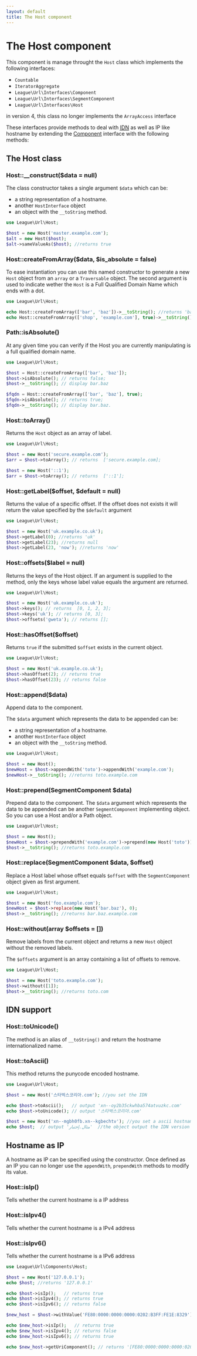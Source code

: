 ```yaml
---
layout: default
title: The Host component
---
```


# The Host component

This component is manage throught the `Host` class which implements the following interfaces:

- `Countable`
- `IteratorAggregate`
- `League\Url\Interfaces\Component`
- `League\Url\Interfaces\SegmentComponent`
- `League\Url\Interfaces\Host`

<p class="message-warning">in version 4, this class no longer implements the <code>ArrayAccess</code> interface</p>

These interfaces provide methods to deal with <a href="http://en.wikipedia.org/wiki/Internationalized_domain_name" target="_blank"><abbr title="Internationalized Domain Name">IDN</abbr></a> as well as IP like hostname by extending the [Component](/dev-master/component/#the-componentinterface) interface with the following methods:

## The Host class

### Host::__construct($data = null)

The class constructor takes a single argument `$data` which can be:

- a string representation of a hostname.
- another `HostInterface` object
- an object with the `__toString` method.

~~~php
use League\Url\Host;

$host = new Host('master.example.com');
$alt = new Host($host);
$alt->sameValueAs($host); //returns true
~~~

### Host::createFromArray($data, $is_absolute = false)

To ease instantiation you can use this named constructor to generate a new `Host` object from an `array` or a `Traversable` object. The second argument is used to indicate wether the `Host` is a Full Qualified Domain Name which ends with a dot.

~~~php
use League\Url\Host;

echo Host::createFromArray(['bar', 'baz'])->__toString(); //returns 'bar.baz'
echo Host::createFromArray(['shop', 'example.com'], true)->__toString(); //returns 'shop.example.com.'
~~~

### Path::isAbsolute()

At any given time you can verify if the Host you are currently manipulating is a full qualified domain name.

~~~php
use League\Url\Host;

$host = Host::createFromArray(['bar', 'baz']);
$host->isAbsolute(); // returns false;
$host->__toString(); // display bar.baz

$fqdn = Host::createFromArray(['bar', 'baz'], true);
$fqdn->isAbsolute(); // returns true;
$fqdn->__toString(); // display bar.baz.
~~~

### Host::toArray()

Returns the `Host` object as an array of label.

~~~php
use League\Url\Host;

$host = new Host('secure.example.com');
$arr = $host->toArray(); // returns  ['secure.example.com];

$host = new Host('::1');
$arr = $host->toArray(); // returns  ['::1'];
~~~

### Host::getLabel($offset, $default = null)

Returns the value of a specific offset. If the offset does not exists it will return the value specified by the `$default` argument

~~~php
use League\Url\Host;

$host = new Host('uk.example.co.uk');
$host->getLabel(0); //returns 'uk'
$host->getLabel(23); //returns null
$host->getLabel(23, 'now'); //returns 'now'
~~~

### Host::offsets($label = null)

Returns the keys of the Host object. If an argument is supplied to the method, only the keys whose label value equals the argument are returned.

~~~php
use League\Url\Host;

$host = new Host('uk.example.co.uk');
$host->keys(); // returns  [0, 1, 2, 3];
$host->keys('uk'); // returns [0, 3];
$host->offsets('gweta'); // returns [];
~~~

### Host::hasOffset($offset)

Returns `true` if the submitted `$offset` exists in the current object.

~~~php
use League\Url\Host;

$host = new Host('uk.example.co.uk');
$host->hasOffset(2); // returns true
$host->hasOffset(23); // returns false
~~~

### Host::append($data)

Append data to the component.

The `$data` argument which represents the data to be appended can be:

- a string representation of a hostname.
- another `HostInterface` object
- an object with the `__toString` method.

~~~php
use League\Url\Host;

$host = new Host();
$newHost = $host->appendWith('toto')->appendWith('example.com');
$newHost->__toString(); //returns toto.example.com
~~~

### Host::prepend(SegmentComponent $data)

Prepend data to the component. The `$data` argument which represents the data to be appended can be another `SegmentComponent` implementing object. So you can use a Host and/or a Path object.

~~~php
use League\Url\Host;

$host = new Host();
$newHost = $host->prependWith('example.com')->prepend(new Host('toto'));
$host->__toString(); //returns toto.example.com
~~~

### Host::replace(SegmentComponent $data, $offset)

Replace a Host label whose offset equals `$offset` with the `SegmentComponent` object given as first argument.

~~~php
use League\Url\Host;

$host = new Host('foo.example.com');
$newHost = $host->replace(new Host('bar.baz'), 0);
$host->__toString(); //returns bar.baz.example.com
~~~

### Host::without(array $offsets = [])

Remove labels from the current object and returns a new `Host` object without the removed labels.

The `$offsets` argument is an array containing a list of offsets to remove.

~~~php
use League\Url\Host;

$host = new Host('toto.example.com');
$host->without([1]);
$host->__toString(); //returns toto.com
~~~

## IDN support

### Host::toUnicode()

The method is an alias of `__toString()` and return the hostname internationalized name.

### Host::toAscii()

This method returns the punycode encoded hostname.

~~~php
use League\Url\Host;

$host = new Host('스타벅스코리아.com'); //you set the IDN

echo $host->toAscii();   // output 'xn--oy2b35ckwhba574atvuzkc.com'
echo $host->toUnicode(); // output '스타벅스코리아.com'

$host = new Host('xn--mgbh0fb.xn--kgbechtv'); //you set a ascii hostname
echo $host;  // output 'مثال.إختبار'  //the object output the IDN version
~~~

## Hostname as IP

<p class="message-warning">A hostname as IP can be specified using the constructor. Once defined as an IP you can no longer use the <code>appendWith</code>, <code>prependWith</code> methods to modify its value.</p>

### Host::isIp()

Tells whether the current hostname is a IP address

### Host::isIpv4()

Tells whether the current hostname is a IPv4 address

### Host::isIpv6()

Tells whether the current hostname is a IPv6 address

~~~php
use League\Url\Components\Host;

$host = new Host('127.0.0.1');
echo $host; //returns '127.0.0.1'

echo $host->isIp();   // returns true
echo $host->isIpv4(); // returns true
echo $host->isIpv6(); // returns false

$new_host = $host->withValue('FE80:0000:0000:0000:0202:B3FF:FE1E:8329');

echo $new_host->isIp();   // returns true
echo $new_host->isIpv4(); // returns false
echo $new_host->isIpv6(); // returns true

echo $new_host->getUriComponent(); // returns '[FE80:0000:0000:0000:0202:B3FF:FE1E:8329]'
~~~
